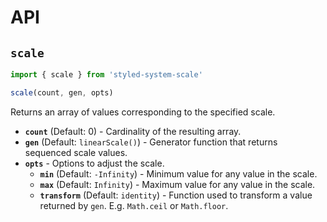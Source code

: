 # API

## `scale`

```js
import { scale } from 'styled-system-scale'

scale(count, gen, opts)
```

Returns an array of values corresponding to the specified scale.

- **`count`** (Default: 0) - Cardinality of the resulting array.
- **`gen`** (Default: `linearScale()`) - Generator function that returns
  sequenced scale values.
- **`opts`** - Options to adjust the scale.
  - **`min`** (Default: `-Infinity`) - Minimum value for any value in the scale.
  - **`max`** (Default: `Infinity`) - Maximum value for any value in the scale.
  - **`transform`** (Default: `identity`) - Function used to transform a value
    returned by `gen`. E.g. `Math.ceil` or `Math.floor`.
